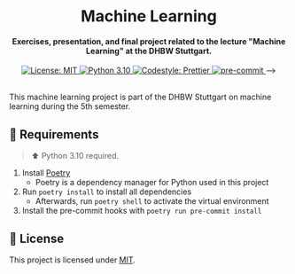 <h1 align="center">
  Machine Learning
</h1>

<h4 align="center">
  Exercises, presentation, and final project related to the lecture "Machine Learning" at the DHBW Stuttgart.
</h4>

<div align="center">
  <a href="https://github.com/felixhoffmnn/python_template">
    <img src="https://img.shields.io/github/license/felixhoffmnn/python_template"
      alt="License: MIT" />
  </a>
  <a href="https://www.python.org/downloads/release/python-3100/">
    <img src="https://img.shields.io/badge/python-3.10-blue.svg"
      alt="Python 3.10" />
  </a>
  <a href="https://github.com/prettier/prettier">
    <img src="https://img.shields.io/badge/code_style-prettier-ff69b4.svg?style=flat-square"
      alt="Codestyle: Prettier" />
  </a>
  <a href="https://github.com/pre-commit/pre-commit">
    <img src="https://img.shields.io/badge/pre--commit-enabled-brightgreen?logo=pre-commit&logoColor=white"
      alt="pre-commit" />
  </a> -->
</div>
<br>

<!-- TODO: Edit paragraph -->

This machine learning project is part of the DHBW Stuttgart on machine learning during the 5th semester.

## :handshake: Requirements

> :arrow_up: Python 3.10 required.

1. Install [Poetry](https://python-poetry.org/docs/#installation)
    - Poetry is a dependency manager for Python used in this project
2. Run `poetry install` to install all dependencies
    - Afterwards, run `poetry shell` to activate the virtual environment
3. Install the pre-commit hooks with `poetry run pre-commit install`

## :memo: License

This project is licensed under [MIT](LICENSE).
